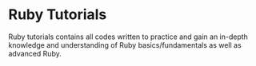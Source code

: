 # Ruby Tutorials

Ruby tutorials contains all codes written to practice and gain an in-depth knowledge and understanding of Ruby basics/fundamentals as well as advanced Ruby.
